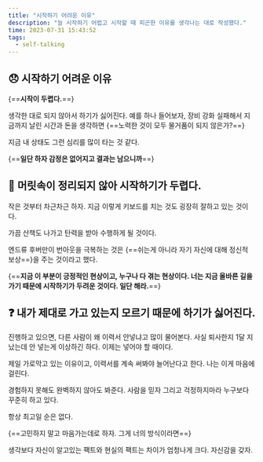 ```yaml
---
title: "시작하기 어려운 이유"
description: "늘 시작하기 어렵고 시작할 때 피곤한 이유를 생각나는 대로 작성했다."
time: 2023-07-31 15:43:52
tags:
  - self-talking
---
```


## 😞 시작하기 어려운 이유

{==**시작이 두렵다.**==}

생각한 대로 되지 않아서 하기가 싫어진다. 예를 하나 들어보자, 장비 강화 실패해서 지금까지 날린 시간과 돈을 생각하면 {==노력한 것이 모두 물거품이 되지 않은가?==}

지금 내 상태도 그런 심리를 많이 타는 것 같다. 

{==**일단 하자 감정은 없어지고 결과는 남으니까**==}

## 🤯 머릿속이 정리되지 않아 시작하기가 두렵다.

작은 것부터 차근차근 하자. 지금 이렇게 키보드를 치는 것도 굉장히 잘하고 있는 것이다.

가끔 산책도 나가고 탄력을 받아 수행하게 될 것이다.

엔드류 후버만이 번아웃을 극복하는 것은 {==쉬는게 아니라 자기 자신에 대해 정신적 보상==}을 주는 것이라고 했다.

{==**지금 이 부분이 긍정적인 현상이고, 누구나 다 겪는 현상이다. 너는 지금 올바른 길을 가기 때문에 시작하기가 두려운 것이다. 일단 해라.**==}

## ❓ 내가 제대로 가고 있는지 모르기 때문에 하기가 싫어진다.

진행하고 있으면, 다른 사람이 왜 이력서 안넣냐고 많이 물어본다. 사실 퇴사한지 1달 지났는데 안 넣는게 이상하긴 하다. 이제는 넣어야 할 때이다.

제일 가로막고 있는 이유이고, 이력서를 계속 써봐야 늘어난다고 한다. 나는 이게 마음에 걸린다.

경험하지 못해도 완벽하지 않아도 봐준다. 사람을 믿자 그리고 걱정하지마라 누구보다 꾸준히 하고 있다.

항상 최고일 순은 없다. 

{==고민하지 말고 마음가는데로 하자. 그게 너의 방식이라면==}

생각보다 자신이 알고있는 팩트와 현실의 팩트는 차이가 엄청나게 크다. 자신감을 갖자.